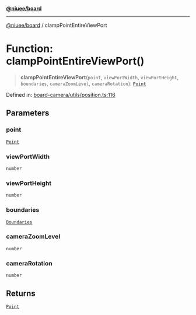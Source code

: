[**@niuee/board**](../README.md)

***

[@niuee/board](../globals.md) / clampPointEntireViewPort

# Function: clampPointEntireViewPort()

> **clampPointEntireViewPort**(`point`, `viewPortWidth`, `viewPortHeight`, `boundaries`, `cameraZoomLevel`, `cameraRotation`): [`Point`](../type-aliases/Point.md)

Defined in: [board-camera/utils/position.ts:116](https://github.com/niuee/board/blob/d74620e4e63da3004adfc7105b7f1136fce9577c/src/board-camera/utils/position.ts#L116)

## Parameters

### point

[`Point`](../type-aliases/Point.md)

### viewPortWidth

`number`

### viewPortHeight

`number`

### boundaries

[`Boundaries`](../type-aliases/Boundaries.md)

### cameraZoomLevel

`number`

### cameraRotation

`number`

## Returns

[`Point`](../type-aliases/Point.md)
